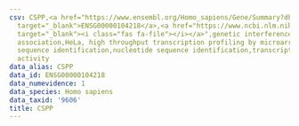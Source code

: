 ```yaml
---
csv: CSPP,<a href="https://www.ensembl.org/Homo_sapiens/Gene/Summary?db=core;g=ENSG00000104218"
  target="_blank">ENSG00000104218</a>,<a href="https://www.ncbi.nlm.nih.gov/pubmed/17216044"
  target="_blank"><i class="fas fa-file"></i></a>",genetic interference,functional
  association,HeLa, high throughput transcription profiling by microarray,nucleotide
  sequence identification,nucleotide sequence identification,transcriptional regulation,down-regulates
  activity
data_alias: CSPP
data_id: ENSG00000104218
data_numevidence: 1
data_species: Homo sapiens
data_taxid: '9606'
title: CSPP
---
```


